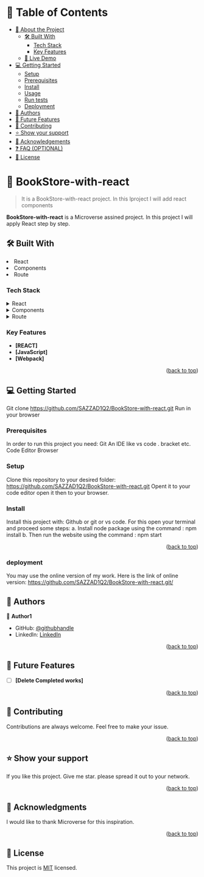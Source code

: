 



# 📗 Table of Contents

- [📖 About the Project](#about-project)
  - [🛠 Built With](#built-with)
    - [Tech Stack](#tech-stack)
    - [Key Features](#key-features)
  - [🚀 Live Demo](#live-demo)
- [💻 Getting Started](#getting-started)
  - [Setup](#setup)
  - [Prerequisites](#prerequisites)
  - [Install](#install)
  - [Usage](#usage)
  - [Run tests](#run-tests)
  - [Deployment](#triangular_flag_on_post-deployment)
- [👥 Authors](#authors)
- [🔭 Future Features](#future-features)
- [🤝 Contributing](#contributing)
- [⭐️ Show your support](#support)
- [🙏 Acknowledgements](#acknowledgements)
- [❓ FAQ (OPTIONAL)](#faq)
- [📝 License](#license)



# 📖 BookStore-with-react <a name="BookStore-with-react"></a>

> It is a BookStore-with-react project. In this lproject I will add react components

**BookStore-with-react** is a Microverse assined project. In this project I will apply React step by step.

## 🛠 Built With <a name="built-with"></a>
<li>React</li>
<li>Components</li>
<li>Route</li>

### Tech Stack <a name="tech-stack"></a>


<details>
  <summary>React</summary>
  <ul>
    <li><a href="https://reactjs.org/">react</a></li>
  </ul>
</details>

<details>
  <summary>Components</summary>
  <ul>
    <li><a href="https://expressjs.com/">Components</a></li>
  </ul>
</details>

<details>
<summary>Route</summary>
  <ul>
    <li><a href="https://www.postgresql.org/">Route</a></li>
  </ul>
</details>

<!-- Features -->

### Key Features <a name="key-features"></a>



- **[REACT]**
- **[JavaScript]**
- **[Webpack]**

<p align="right">(<a href="#readme-top">back to top</a>)</p>

<!-- GETTING STARTED -->

## 💻 Getting Started <a name="getting-started"></a>

Git clone https://github.com/SAZZAD1Q2/BookStore-with-react.git
Run in your browser

### Prerequisites

In order to run this project you need:
Git
An IDE like vs code . bracket etc.
Code Editor
Browser

### Setup

Clone this repository to your desired folder: https://github.com/SAZZAD1Q2/BookStore-with-react.git
Opent it to your code editor
open it then to your browser.


### Install

Install this project with:
Github or git or vs code. For this open your terminal and proceed some steps:
a. Install node package using the command : npm install
b. Then run the website using the command : npm start

<p align="right">(<a href="#readme-top">back to top</a>)</p>

### deployment

You may use the online version of my work. Here is the link of online version: https://github.com/SAZZAD1Q2/BookStore-with-react.git/

<!-- AUTHORS -->

## 👥 Authors <a name="authors"></a>


👤 **Author1**

- GitHub: [@githubhandle](https://github.com/SAZZAD1Q2/BookStore-with-react.git)
- LinkedIn: [LinkedIn](https://www.linkedin.com/in/md-sazzad-hossain-054720257/)


<p align="right">(<a href="#readme-top">back to top</a>)</p>

<!-- FUTURE FEATURES -->

## 🔭 Future Features <a name="future-features"></a>


- [ ] **[Delete Completed works]**
<p align="right">(<a href="#readme-top">back to top</a>)</p>

<!-- CONTRIBUTING -->

## 🤝 Contributing <a name="contributing"></a>
Contributions are always welcome. Feel free to make your issue.

<p align="right">(<a href="#readme-top">back to top</a>)</p>

<!-- SUPPORT -->

## ⭐️ Show your support <a name="support"></a>
If you like this project. Give me star. please spread it out to your network.

<p align="right">(<a href="#readme-top">back to top</a>)</p>

<!-- ACKNOWLEDGEMENTS -->

## 🙏 Acknowledgments <a name="acknowledgements"></a>
I would like to thank Microverse for this inspiration.

<p align="right">(<a href="#readme-top">back to top</a>)</p>

## 📝 License <a name="LICENSE"></a>

This project is [MIT](./LICENSE) licensed.

